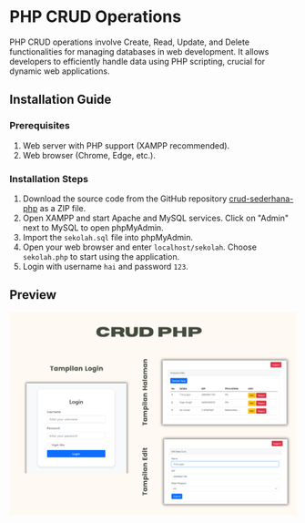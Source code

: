 # PHP CRUD Operations

PHP CRUD operations involve Create, Read, Update, and Delete functionalities for managing databases in web development. It allows developers to efficiently handle data using PHP scripting, crucial for dynamic web applications.

## Installation Guide

### Prerequisites
1. Web server with PHP support (XAMPP recommended).
2. Web browser (Chrome, Edge, etc.).

### Installation Steps
1. Download the source code from the GitHub repository [crud-sederhana-php](https://github.com/sarephidayat/crud-sederhana-php) as a ZIP file.
2. Open XAMPP and start Apache and MySQL services. Click on "Admin" next to MySQL to open phpMyAdmin.
3. Import the `sekolah.sql` file into phpMyAdmin.
4. Open your web browser and enter `localhost/sekolah`. Choose `sekolah.php` to start using the application.
5. Login with username `hai` and password `123`.

## Preview 
![Preview](https://github.com/sarephidayat/crud-sederhana-php/blob/main/img/Crud%20php.png)


